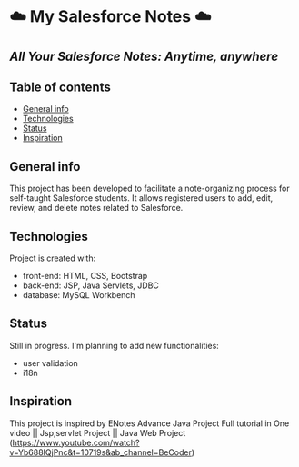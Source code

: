 # ☁️ My Salesforce Notes ☁️ 
## _All Your Salesforce Notes: Anytime, anywhere_

## Table of contents
* [General info](#general-info)
* [Technologies](#technologies)
* [Status](#status)
* [Inspiration](#inspiration)

## General info
This project has been developed to facilitate a note-organizing process for self-taught Salesforce students. It allows registered users to add, edit, review, and delete notes related to Salesforce.
	
## Technologies
Project is created with:
* front-end: HTML, CSS, Bootstrap
* back-end: JSP, Java Servlets, JDBC
* database: MySQL Workbench

## Status
Still in progress. I'm planning to add new functionalities:
- user validation
- i18n

## Inspiration
This project is inspired by ENotes Advance Java Project Full tutorial in One video || Jsp,servlet Project || Java Web Project
(https://www.youtube.com/watch?v=Yb688IQjPnc&t=10719s&ab_channel=BeCoder)
